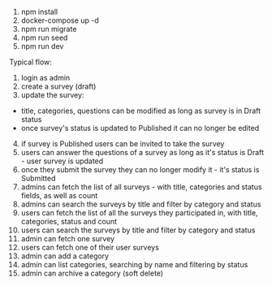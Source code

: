 1. npm install
2. docker-compose up -d
3. npm run migrate
4. npm run seed
5. npm run dev

Typical flow:

1. login as admin
2. create a survey (draft)
3. update the survey:

- title, categories, questions can be modified as long as survey is in Draft status
- once survey's status is updated to Published it can no longer be edited

4. if survey is Published users can be invited to take the survey
5. users can answer the questions of a survey as long as it's status is Draft - user survey is updated
6. once they submit the survey they can no longer modify it - it's status is Submitted
7. admins can fetch the list of all surveys - with title, categories and status fields, as well as count
8. admins can search the surveys by title and filter by category and status
9. users can fetch the list of all the surveys they participated in, with title, categories, status and count
10. users can search the surveys by title and filter by category and status
11. admin can fetch one survey
12. users can fetch one of their user surveys
13. admin can add a category
14. admin can list categories, searching by name and filtering by status
15. admin can archive a category (soft delete)
